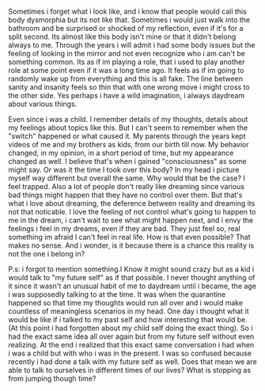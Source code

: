 Sometimes i forget what i look like, and i know that people would call this body dysmorphia but its not like that. Sometimes i would just walk into the bathroom and be surprised or shocked of my reflection, even if it's for a split second. Its almost like this body isn't mine or that it didn't belong always to me. Through the years i will admit i had some body issues but the feeling of looking in the mirror and not even recognize who i am can't be something common. Its as if im playing a role, that i used to play another role at some point even if it was a long time ago. It feels as if im going to randomly wake up from everything and this is all fake. The line between sanity and insanity feels so thin that with one wrong move i might cross to the other side. Yes perhaps i have a wild imagination, i always daydream about various things.

Even since i was a child. I remember details of my thoughts, details about my feelings about topics like this. But I can't seem to remember when the "switch" happened or what caused it. My parents through the years kept videos of me and my brothers as kids, from our birth till now. My behavior changed, in my opinion, in a short period of time, but my appearance changed as well. I believe that's when i gained "consciousness" as some might say. Or was it the time I took over this body? In my head i picture myself way different but overall the same. Why would that be the case?  I feel trapped. Also a lot of people don't really like dreaming since various bad things might happen that they have no control over them. But that's what i love about dreaming, the deference between reality and dreaming its not that noticable. I love the feeling of not control what's going to happen to me in the dream, i can't wait to see what might happen next, and i envy the feelings i feel in my dreams, even if they are bad. They just feel so, real something im afraid I can't feel in real life. How is that even possible? That makes no sense. And i wonder, is it because there is a chance this reality is not the one i belong in? 

P.s: i forgot to mention something.I Know it might sound crazy but as a kid i would talk to "my future self" as if that possible. I never thought anything of it since it wasn't an unusual habit of me to daydream until i became, the age i was supposedly talking to at the time. It was when the quarantine happened so that time my thoughts would run all over and i would make countless of meaningless scenarios in my head. One day i thought what it would be like if i talked to my past self and how interesting that would be. (At this point i had forgotten about my child self doing the exact thing). So i had the exact same idea all over again but from my future self without even realizing. At the end i realized that this exact same conversation i had when i was a child but with who i was in the present. I was so confused because recently i had done a talk with my future self as well. Does that mean we are able to talk to ourselves in different times of our lives? What is stopping as from jumping though time?